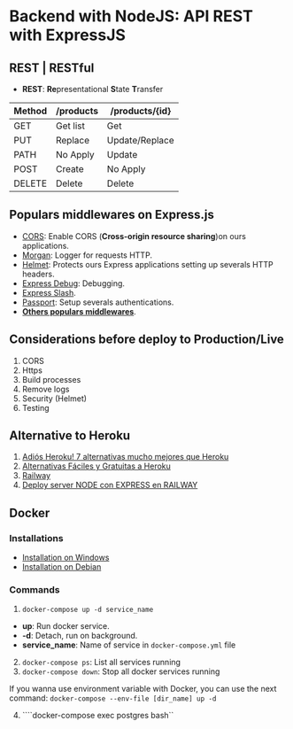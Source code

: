# Backend with NodeJS: API REST with ExpressJS
## REST | RESTful
- **REST**: **Re**presentational **S**tate **T**ransfer

|**Method**|**/products**|**/products/{id}**
|------|------|------------|
|GET|Get list|Get|
|PUT|Replace|Update/Replace|
|PATH|No Apply|Update|
|POST|Create|No Apply|
|DELETE|Delete|Delete|

## Populars middlewares on Express.js
- [CORS](http://expressjs.com/en/resources/middleware/cors.html): Enable CORS (**Cross-origin resource sharing**)on ours applications.
- [Morgan](http://expressjs.com/en/resources/middleware/morgan.html): Logger for requests HTTP.
- [Helmet](https://github.com/helmetjs/helmet): Protects ours Express applications setting up severals HTTP headers.
- [Express Debug](https://github.com/devoidfury/express-debug): Debugging.
- [Express Slash](https://github.com/ericf/express-slash).
- [Passport](https://github.com/jaredhanson/passport): Setup severals authentications.
- [**Others populars middlewares**](http://expressjs.com/en/resources/middleware.html).

## Considerations before deploy to **Production/Live**
1. CORS
2. Https
3. Build processes
4. Remove logs
5. Security (Helmet)
6. Testing

## Alternative to Heroku
1. [Adiós Heroku! 7 alternativas mucho mejores que Heroku](https://www.youtube.com/watch?v=q--_5p15HnU)
2. [Alternativas Fáciles y Gratuitas a Heroku](https://www.youtube.com/watch?v=BqLVnocxxF0)
3. [Railway](https://railway.app/)
3. [Deploy server NODE con EXPRESS en RAILWAY](https://www.youtube.com/watch?v=ewoIdVjakns)

## Docker
### Installations
- [Installation on Windows](https://docs.docker.com/desktop/install/windows-install/)
- [Installation on Debian](https://docs.docker.com/engine/install/debian/)

### Commands
1. ```docker-compose up -d service_name```
  - **up**: Run docker service.
  - **-d**: Detach, run on background.
  - **service_name**: Name of service in ```docker-compose.yml``` file
2. ```docker-compose ps```: List all services running
3. ```docker-compose down```: Stop all docker services running

If you wanna use environment variable with Docker, you can use the next command:
```docker-compose --env-file [dir_name] up -d```

4. ````docker-compose exec postgres bash``